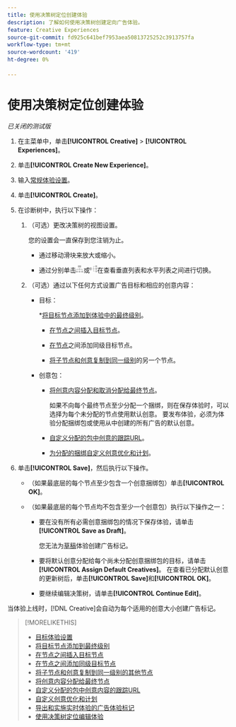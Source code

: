 ```yaml
---
title: 使用决策树定位创建体验
description: 了解如何使用决策树创建定向广告体验。
feature: Creative Experiences
source-git-commit: fd925c641bef7953aea50813725252c3913757fa
workflow-type: tm+mt
source-wordcount: '419'
ht-degree: 0%

---
```


# 使用决策树定位创建体验

*已关闭的测试版*

1. 在主菜单中，单击&#x200B;**[!UICONTROL Creative]** > **[!UICONTROL Experiences]**。

1. 单击&#x200B;**[!UICONTROL Create New Experience]**。

1. 输入[常规体验设置](experience-settings-targeting.md)。

1. 单击&#x200B;**[!UICONTROL Create]**。

1. 在诊断树中，执行以下操作：

   1. （可选）更改决策树的视图设置。

      您的设置会一直保存到您注销为止。

      * 通过移动滑块来放大或缩小。

      * 通过分别单击![作为垂直树查看](/help/creative/assets/tree-vertical.png "作为垂直树查看")或![以水平树状结构查看](/help/creative/assets/tree-horizontal.png "以水平树状结构查看")在查看垂直列表和水平列表之间进行切换。

   1. （可选）通过以下任何方式设置广告目标和相应的创意内容：

      * 目标：

        *[将目标节点添加到体验中的最终级别](experience-target-node-add-final.md)。

         * [在节点之间插入目标节点](experience-target-node-add-inner.md)。

         * [在节点](experience-target-node-add-sibling.md)之间添加同级目标节点。

         * [将子节点和创意复制到同一级别](experience-target-node-copy.md)的另一个节点。

      * 创意包：

         * [将创意内容分配和取消分配给最终节点](experience-assign-creative-bundles.md)。

           如果不向每个最终节点至少分配一个捆绑，则在保存体验时，可以选择为每个未分配的节点使用默认创意。 要发布体验，必须为体验分配捆绑包或使用从中创建的所有广告的默认创意。

         * [自定义分配的包中创意的跟踪URL](experience-tracking-urls-targeting.md)。

         * [为分配的捆绑自定义创意优化和计划](experience-optimization-scheduling-targeting.md)。

1. 单击&#x200B;**[!UICONTROL Save]**，然后执行以下操作。

   * （如果最底层的每个节点至少包含一个创意捆绑包）单击&#x200B;**[!UICONTROL OK]**。

   * （如果最底层的每个节点均不包含至少一个创意包）执行以下操作之一：

      * 要在没有所有必需创意捆绑包的情况下保存体验，请单击&#x200B;**[!UICONTROL Save as Draft]**。

        您无法为[草稿](experience-about.md#experience-statuses)体验创建广告标记。

      * 要将默认创意分配给每个尚未分配创意捆绑包的目标，请单击&#x200B;**[!UICONTROL Assign Default Creatives]**。 在查看已分配默认创意的更新树后，单击&#x200B;**[!UICONTROL Save]**&#x200B;和&#x200B;**[!UICONTROL OK]**。

      * 要继续编辑决策树，请单击&#x200B;**[!UICONTROL Continue Edit]**。

当体验上线时，[!DNL Creative]会自动为每个适用的创意大小创建广告标记。

>[!MORELIKETHIS]
>
>* [目标体验设置](experience-settings-targeting.md)
>* [将目标节点添加到最终级别](experience-target-node-add-final.md)
>* [在节点之间插入目标节点](experience-target-node-add-inner.md)
>* [在节点之间添加同级目标节点](experience-target-node-add-sibling.md)
>* [将子节点和创意复制到同一级别的其他节点](experience-target-node-copy.md)
>* [将创意内容分配给最终节点](experience-assign-creative-bundles.md)
>* [自定义分配的包中创意内容的跟踪URL](experience-tracking-urls-targeting.md)
>* [自定义创意优化和计划](experience-optimization-scheduling-targeting.md)
>* [导出和实施实时体验的广告体验标记](/help/creative/experiences/experience-tag-export.md)
>* [使用决策树定位编辑体验](experience-edit-targeting.md)
